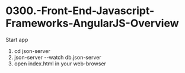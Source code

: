 # 0300.-Front-End-Javascript-Frameworks-AngularJS-Overview

Start app
1. cd json-server
2. json-server --watch db.json-server
3. open index.html in your web-browser